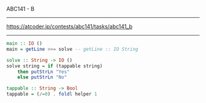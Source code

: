 ABC141 - B

---

https://atcoder.jp/contests/abc141/tasks/abc141_b

---

```hs
main :: IO ()
main = getLine >>= solve -- getLine :: IO String

solve :: String -> IO ()
solve string = if (tappable string)
    then putStrLn "Yes"
    else putStrLn "No"

tappable :: String -> Bool 
tappable = (/=0) . foldl helper 1
```